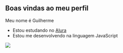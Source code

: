 ## Boas vindas ao meu perfil 

Meu nome é Guilherme 
 
- Estou estudando no [Alura](https://WWW.alura.com.br)
- Estou me desenvolvendo na linguagem JavaScript

![](https://media1.tenor.com/m/gZU3n_9Nv2EAAAAC/cat-cat-stare.gif) 
